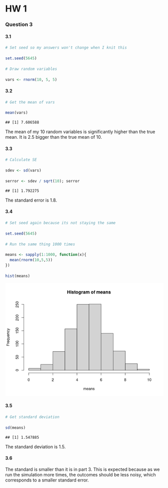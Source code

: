 HW 1
================

### Question 3

#### 3.1

``` r
# Set seed so my answers won't change when I knit this

set.seed(5645)

# Draw random variables

vars <- rnorm(10, 5, 5)
```

#### 3.2

``` r
# Get the mean of vars

mean(vars)
```

    ## [1] 7.606588

The mean of my 10 random variables is significantly higher than the true
mean. It is 2.5 bigger than the true mean of 10.

#### 3.3

``` r
# Calculate SE

sdev <- sd(vars)

serror <- sdev / sqrt(10); serror
```

    ## [1] 1.792275

The standard error is 1.8.

#### 3.4

``` r
# Set seed again because its not staying the same

set.seed(5645)

# Run the same thing 1000 times

means <- sapply(1:1000, function(x){
  mean(rnorm(10,5,5))
}) 

hist(means)
```

![](HW1_files/figure-gfm/unnamed-chunk-3-1.png)<!-- -->

#### 3.5

``` r
# Get standard deviation 

sd(means)
```

    ## [1] 1.547885

The standard deviation is 1.5.

#### 3.6

The standard is smaller than it is in part 3. This is expected because
as we run the simulation more times, the outcomes should be less noisy,
which corresponds to a smaller standard error.
